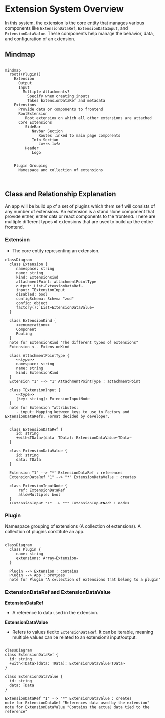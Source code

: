 # Extension System Overview

In this system, the extension is the core entity that manages various components like `ExtensionDataRef`, `ExtensionDataInput`, and `ExtensionDataValue`. These components help manage the behavior, data, and configuration of an extension.

## Mindmap
```mermaid

mindmap
  root((Plugin))
    Extension
      Output
      Input
        Multiple Attachments?
          Specify when creating inputs
          Takes ExtensionDataRef and metadata
    Extensions
      Provide data or components to frontend
      RootExtension
         Root extension on which all other extensions are attached
      Core Extensions
         SideBar
            Navbar Section
               Routes linked to main page components
            Info Section
               Extra Info
         Header
            Logo


    Plugin Grouping
      Namespace and collection of extensions

               

```

## Class and Relationship Explanation
An app will be build up of a set of plugins which them self will consists of any number of extensions. An extension is a stand alone component that provide either, either data or react components to the frontend. There are multiple different types of extensions that are used to build up the entire frontend. 

### Extension
   - The core entity representing an extension.

```mermaid
classDiagram
  class Extension {
     namespace: string
     name: string
     kind: ExtensionKind
     attachmentPoint: AttachmentPointType
     output: List~ExtensionDataRef~
     input: TExtensionInput
     disabled: bool
     configSchema: Schema "zod"
     config: object
     factory(): List~ExtensionDataValue~
  }

  class ExtensionKind {
     <<enumeration>>
     Component
     Routing
  }
  note for ExtensionKind "The different types of extensions"
  Extension <-- ExtensionKind

  class AttachmentPointType {
     <<type>>
     namespace: string
     name: string
     kind: ExtensionKind
  }
  Extension "1" --> "1" AttachmentPointType : attachmentPoint

  class TExtensionInput {
     <<type>>
     [key: string]: ExtensionInputNode
  }
  note for Extension "Attributes:
     - input: Mapping between keys to use in Factory and ExtensionDataRefs. Format decided by developer.
  "

  class ExtensionDataRef {
     id: string
     +with<TData>(data: TData): ExtensionDataValue~TData~
  }

  class ExtensionDataValue {
     id: string
     data: TData
  }

  Extension "1" --> "*" ExtensionDataRef : references
  ExtensionDataRef "1" --> "*" ExtensionDataValue : creates

  class ExtensionInputNode {
      ref: ExtensionDataRef
      allowMultiple: bool
  }
  TExtensionInput "1" --> "*" ExtensionInputNode : nodes

```   

### Plugin
Namespace grouping of extensions (A collection of extensions). A collection of plugins constitute an app.

```mermaid

classDiagram
  class Plugin {
     name: string
     extensions: Array~Extension~
  }

  Plugin --> Extension : contains
  Plugin --> App : provides
  note for Plugin "A collection of extensions that belong to a plugin"

```

### ExtensionDataRef and ExtensionDataValue

   **ExtensionDataRef**
   - A reference to data used in the extension.
   
   **ExtensionDataValue**
   - Refers to values tied to `ExtensionDataRef`. It can be iterable, meaning multiple values can be related to an extension’s input/output.

   ```mermaid
   
classDiagram
  class ExtensionDataRef {
     id: string
     +with<TData>(data: TData): ExtensionDataValue<TData>
  }

  class ExtensionDataValue {
     id: string
     data: TData
  }

  ExtensionDataRef "1" --> "*" ExtensionDataValue : creates
  note for ExtensionDataRef "References data used by the extension"
  note for ExtensionDataValue "Contains the actual data tied to the reference"


   ```